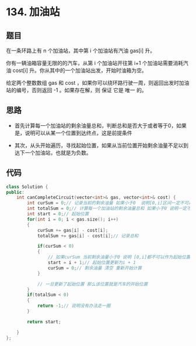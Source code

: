 # 134. 加油站

## 题目
在一条环路上有 n 个加油站，其中第 i 个加油站有汽油 gas[i] 升。

你有一辆油箱容量无限的的汽车，从第 i 个加油站开往第 i+1 个加油站需要消耗汽油 cost[i] 升。你从其中的一个加油站出发，开始时油箱为空。

给定两个整数数组 gas 和 cost ，如果你可以绕环路行驶一周，则返回出发时加油站的编号，否则返回 -1 。如果存在解，则 保证 它是 唯一 的。

## 思路

* 首先计算每一个加油站的剩余油量总和，判断总和是否大于或者等于0，如果是，说明可以从某一个位置到达终点，这是前提条件
  
* 其次，从头开始遍历，寻找起始位置，如果从当前位置开始剩余油量不足以到达下一个加油站，也就是为负数。


## 代码

```cpp
class Solution {
public:
    int canCompleteCircuit(vector<int>& gas, vector<int>& cost) {
        int curSum = 0;// 记录当前的剩余油量 如果小于0  说明[0,i]区间一定不可以作为起始位置
        int totalSum = 0;// 计算每一个加油站的剩余油量总和 如果小于0 说明一定不可以回到起始位置 大于等于0 是前提
        int start = 0;// 起始位置
        for(int i = 0; i < gas.size(); i++)
        {
            curSum += gas[i] - cost[i];
            totalSum += gas[i] - cost[i];// 记录总和

            if(curSum < 0)
            {
                // 如果curSum 当前剩余油量小于0 说明 [0,i]都不可以作为起始位置
                start = i + 1;// 起始位置更新为i + 1
                curSum = 0;// 剩余油量 清空 重新开始计算
            }

            // 一旦更新了起始位置 那么该位置就是汽车的开始位置
        }
        if(totalSum < 0)
        {
            return -1;// 说明没有办法走一圈
        }

        return start;

    }
};

```
